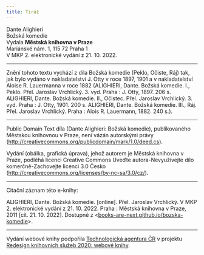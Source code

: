 ```yaml
---
title: Tiráž
---
```


Dante Alighieri  
Božská komedie  
Vydala **Městská knihovna v Praze**  
Mariánské nám. 1, 115 72 Praha 1  
V MKP 2. elektronické vydání z 21. 10. 2022.

***

Znění tohoto textu vychází z díla Božská komedie (Peklo, Očiste, Ráj) tak, jak bylo vydáno v nakladatelství J. Otty v roce 1897, 1901 a v nakladatelství Aloise R. Lauermanna v roce 1882 (ALIGHIERI, Dante. Božská komedie. I., Peklo. Přel. Jaroslav Vrchlický. 3. vyd. Praha : J. Otty, 1897. 206 s.
ALIGHIERI, Dante. Božská komedie. II., Očistec. Přel. Jaroslav Vrchlický. 3. vyd. Praha : J. Otty, 1901. 200 s.
ALIGHIERI, Dante. Božská komedie. III., Ráj. Přel. Jaroslav Vrchlický. Praha : Alois R. Lauermann, 1882. 240 s.).

***

  
Public Domain Text díla (Dante Alighieri: Božská komedie), publikovaného Městskou knihovnou v Praze, není vázán autorskými právy (http://creativecommons.org/publicdomain/mark/1.0/deed.cs).

  
Vydání (obálka, grafická úprava), jehož autorem je Městská knihovna v Praze, podléhá licenci Creative Commons Uveďte autora-Nevyužívejte dílo komerčně-Zachovejte licenci 3.0 Česko (http://creativecommons.org/licenses/by-nc-sa/3.0/cz/).

***

Citační záznam této e-knihy:

ALIGHIERI, Dante. Božská komedie. \[online\]. Přel. Jaroslav Vrchlický. V MKP 2. elektronické vydání z 21. 10. 2022. Praha : Městská knihovna v Praze, 2011 \[cit. 21. 10. 2022]. Dostupné z <[books-are-next.github.io/bozska-komedie](https://books-are-next.github.io/bozska-komedie/)>.

***

Vydání webové knihy podpořila [Technologická agentura ČR](https://www.tacr.cz/) v projektu [Redesign knihovních služeb 2020: webové knihy](https://starfos.tacr.cz/cs/project/TL04000391).